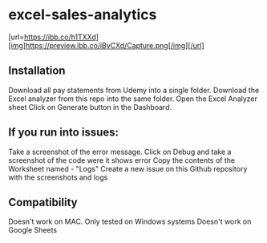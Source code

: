 # excel-sales-analytics

[url=https://ibb.co/h1TXXd][img]https://preview.ibb.co/iBvCXd/Capture.png[/img][/url]

## Installation
Download all pay statements from Udemy into a single folder. 
Download the Excel analyzer from this repo into the same folder.
Open the Excel Analyzer sheet
Click on Generate button in the Dashboard.

## If you run into issues:
Take a screenshot of the error message.
Click on Debug and take a screenshot of the code were it shows error
Copy the contents of the Worksheet named - "Logs"
Create a new issue on this Github repository with the screenshots and logs

## Compatibility
Doesn't work on MAC. Only tested on Windows systems
Doesn't work on Google Sheets
